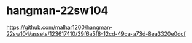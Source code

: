 # hangman-22sw104
https://github.com/malhar1200/hangman-22sw104/assets/123617410/39f6a5f8-12cd-49ca-a73d-8ea3320e0dcf
